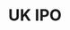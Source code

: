 ---
description: Snapshots of British patent/SPC applications received and subsequently
  published by the Intellectual Property Office.
title: UK IPO
url: https://www.gov.uk/government/publications/ipo-patent-data
uuid: be93fced-88fd-4504-9874-d6aeb3e2f8c8
---
